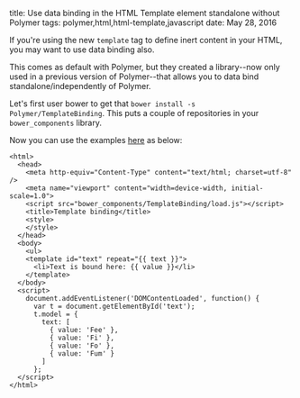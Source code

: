 title: Use data binding in the HTML Template element standalone without Polymer
tags: polymer,html,html-template,javascript
date: May 28, 2016

If you're using the new `template` tag to define inert content in your HTML, you may want to use data binding also.

This comes as default with Polymer, but they created a library--now only used in a previous version of Polymer--that allows you to data bind standalone/independently of Polymer.

Let's first user bower to get that `bower install -s Polymer/TemplateBinding`. This puts a couple of repositories in your `bower_components` library.

Now you can use the examples [here](https://github.com/Polymer/TemplateBinding/blob/master/examples/how_to/bind_to_text.html) as below:

    <html>
      <head>
        <meta http-equiv="Content-Type" content="text/html; charset=utf-8" />
        <meta name="viewport" content="width=device-width, initial-scale=1.0">
        <script src="bower_components/TemplateBinding/load.js"></script>
        <title>Template binding</title>
        <style>
        </style>
      </head>
      <body>
        <ul>
        <template id="text" repeat="{{ text }}">
          <li>Text is bound here: {{ value }}</li>
        </template>
      </body>
      <script>
        document.addEventListener('DOMContentLoaded', function() {
          var t = document.getElementById('text');
          t.model = {
            text: [
              { value: 'Fee' },
              { value: 'Fi' },
              { value: 'Fo' },
              { value: 'Fum' }
            ]
          };
      </script>
    </html>
